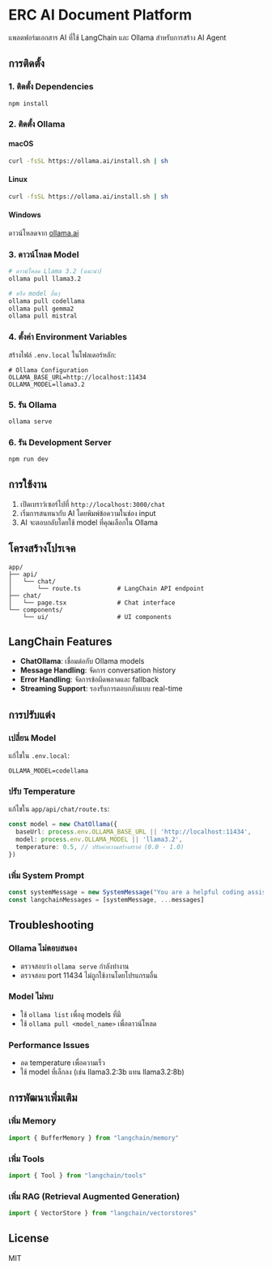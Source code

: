 # ERC AI Document Platform

แพลตฟอร์มเอกสาร AI ที่ใช้ LangChain และ Ollama สำหรับการสร้าง AI Agent

## การติดตั้ง

### 1. ติดตั้ง Dependencies

```bash
npm install
```

### 2. ติดตั้ง Ollama

#### macOS
```bash
curl -fsSL https://ollama.ai/install.sh | sh
```

#### Linux
```bash
curl -fsSL https://ollama.ai/install.sh | sh
```

#### Windows
ดาวน์โหลดจาก [ollama.ai](https://ollama.ai/download)

### 3. ดาวน์โหลด Model

```bash
# ดาวน์โหลด Llama 3.2 (แนะนำ)
ollama pull llama3.2

# หรือ model อื่นๆ
ollama pull codellama
ollama pull gemma2
ollama pull mistral
```

### 4. ตั้งค่า Environment Variables

สร้างไฟล์ `.env.local` ในโฟลเดอร์หลัก:

```env
# Ollama Configuration
OLLAMA_BASE_URL=http://localhost:11434
OLLAMA_MODEL=llama3.2
```

### 5. รัน Ollama

```bash
ollama serve
```

### 6. รัน Development Server

```bash
npm run dev
```

## การใช้งาน

1. เปิดเบราว์เซอร์ไปที่ `http://localhost:3000/chat`
2. เริ่มการสนทนากับ AI โดยพิมพ์ข้อความในช่อง input
3. AI จะตอบกลับโดยใช้ model ที่คุณเลือกใน Ollama

## โครงสร้างโปรเจค

```
app/
├── api/
│   └── chat/
│       └── route.ts          # LangChain API endpoint
├── chat/
│   └── page.tsx              # Chat interface
└── components/
    └── ui/                   # UI components
```

## LangChain Features

- **ChatOllama**: เชื่อมต่อกับ Ollama models
- **Message Handling**: จัดการ conversation history
- **Error Handling**: จัดการข้อผิดพลาดและ fallback
- **Streaming Support**: รองรับการตอบกลับแบบ real-time

## การปรับแต่ง

### เปลี่ยน Model

แก้ไขใน `.env.local`:

```env
OLLAMA_MODEL=codellama
```

### ปรับ Temperature

แก้ไขใน `app/api/chat/route.ts`:

```typescript
const model = new ChatOllama({
  baseUrl: process.env.OLLAMA_BASE_URL || 'http://localhost:11434',
  model: process.env.OLLAMA_MODEL || 'llama3.2',
  temperature: 0.5, // ปรับค่าความสร้างสรรค์ (0.0 - 1.0)
})
```

### เพิ่ม System Prompt

```typescript
const systemMessage = new SystemMessage("You are a helpful coding assistant.")
const langchainMessages = [systemMessage, ...messages]
```

## Troubleshooting

### Ollama ไม่ตอบสนอง
- ตรวจสอบว่า `ollama serve` กำลังทำงาน
- ตรวจสอบ port 11434 ไม่ถูกใช้งานโดยโปรแกรมอื่น

### Model ไม่พบ
- ใช้ `ollama list` เพื่อดู models ที่มี
- ใช้ `ollama pull <model_name>` เพื่อดาวน์โหลด

### Performance Issues
- ลด temperature เพื่อความเร็ว
- ใช้ model ที่เล็กลง (เช่น llama3.2:3b แทน llama3.2:8b)

## การพัฒนาเพิ่มเติม

### เพิ่ม Memory
```typescript
import { BufferMemory } from "langchain/memory"
```

### เพิ่ม Tools
```typescript
import { Tool } from "langchain/tools"
```

### เพิ่ม RAG (Retrieval Augmented Generation)
```typescript
import { VectorStore } from "langchain/vectorstores"
```

## License

MIT
